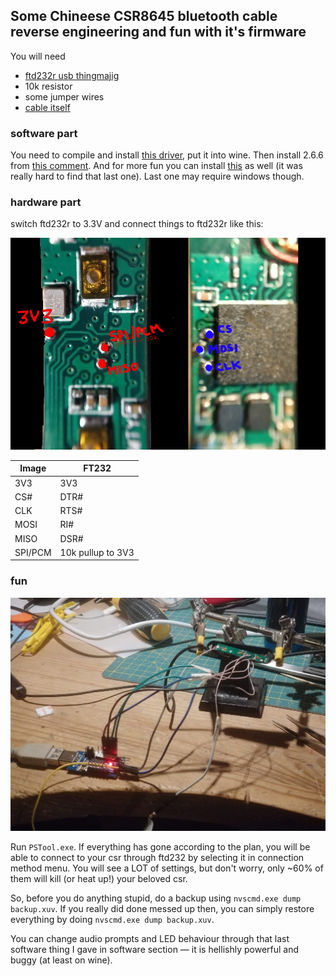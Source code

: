 ## Some Chineese CSR8645 bluetooth cable reverse engineering and fun with it's firmware

You will need
* [ftd232r usb thingmajig](https://ru.aliexpress.com/item/1-FT232-USB-UART/32903584835.html)
* 10k resistor
* some jumper wires
* [cable itself](https://www.aliexpress.com/item/KZ-Waterproof-Aptx-Bluetooth-Module-4-2-Wireless-Upgrade-Module-Cable-Detachable-Cord-Applies-Original-Headphones/32891194483.html)

### software part

You need to compile and install [this driver](https://github.com/lorf/csr-spi-ftdi#installing-on-ubuntudebian-linux), put it into wine.
Then install 2.6.6 from [this comment](https://github.com/lorf/csr-spi-ftdi/issues/30#issuecomment-398190388).
And for more fun you can install [this](https://drive.google.com/file/d/13yuOggcoSuvK2E_j7zRwjGfpYtcgJvO9/view?usp=sharing) as well (it was really hard to find that last one). Last one may require windows though.

### hardware part

switch ftd232r to 3.3V and connect things to ftd232r like this:

![pins and stuff](kz-earphones-pins.png)

| Image   | FT232             |
|---------|--------           |
| 3V3     | 3V3               |
| CS#     | DTR#              |
| CLK     | RTS#              |
| MOSI    | RI#               |
| MISO    | DSR#              |
| SPI/PCM | 10k pullup to 3V3 |

### fun

![pins and stuff](connected.png)

Run `PSTool.exe`.
If everything has gone according to the plan, you will be able to connect to your csr through ftd232 by selecting it in connection method menu. You will see a LOT of settings, but don't worry, only ~60% of them will kill (or heat up!) your beloved csr.

So, before you do anything stupid, do a backup using `nvscmd.exe dump backup.xuv`. If you really did done messed up then, you can simply restore everything by doing `nvscmd.exe dump backup.xuv`.

You can change audio prompts and LED behaviour through that last software thing I gave in software section — it is hellishly powerful and buggy (at least on wine).
